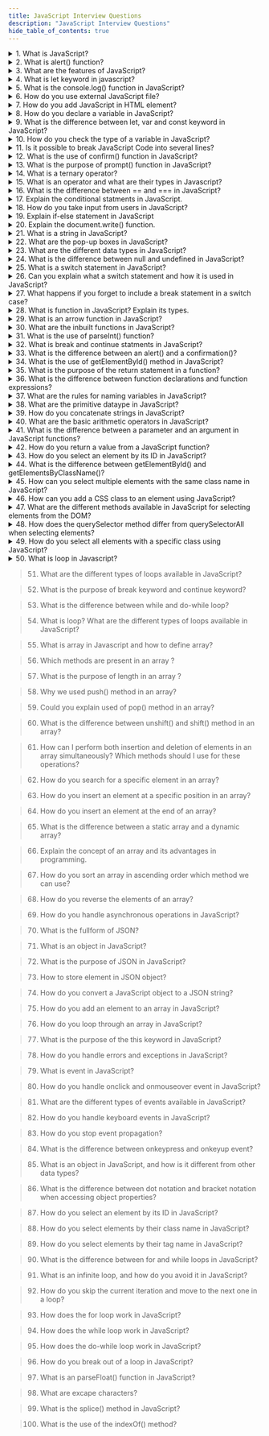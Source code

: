```yaml
---
title: JavaScript Interview Questions
description: "JavaScript Interview Questions"
hide_table_of_contents: true
---
```


<details>
<summary> 1. What is JavaScript?</summary>
<p>

JavaScript is a object oriented scripting language used to develop web applications. It is `client side` langauage. It supports all browers every browser has search engine to execute code.

</p>
</details>

<details>
<summary>  2. What is alert() function?</summary>
<p>

The alert() function is used to display a pop-up box with a message and an `ok` button. It is used to give important information to the user.

</p>
</details>

<details>
<summary>   3. What are the features of JavaScript?</summary>
<p>

- JavaScript is a client-side language.<br/>
- Open source<br/>
- Object-oriented<br/>
- Light weight<br/>
- Cross-platform<br/>
- Web scripting<br/>
- JavaScript is case-sensitive.<br/>

</p>
</details>

<details>
<summary>   4. What is let keyword in javascript?</summary>
<p>

`let` keyword used to declare variables in JavaScript. Variables defined using let cannot be `re-declared`. In let first we declare variable and second time we used so there is no need to write second time. It can be declared without initialization or it cannot accessed without initialization.

</p>
</details>

<details>
<summary>   5. What is the console.log() function in JavaScript?</summary>
<p>

`console.log()` is used to print any message that needs to be displayed to the user.

</p>
</details>

<details>
<summary>   6. How do you use external JavaScript file?</summary>
<p>

To add an external JavaScript file you can use the script tag in the attribute `src`. The value of the src attribute should be the `path` of your JavaScript file. The &lt;script type="text/javascript" src= "path"&gt;&lt;/script&gt; tag should be placed in the head section in the HTML document.

</p>
</details>

<details>
<summary>   7. How do you add JavaScript in HTML element? </summary>
<p>

To add JavaScript code in an HTML document, we can use the &lt;script&gt;... &lt;/script&gt; tag. The &lt;script&gt; tag should be placed in an HTML document head or body section depending on where you want to load JavaScript.

</p>
</details>

<details>
<summary>   8. How do you declare a variable in JavaScript?</summary>
<p>

To declare variable in JavaScript, you use the syntax `keyword variablename`. There are three ways to declare variable. Var, let and const.

</p>
</details>

<details>
<summary> 9. What is the difference between let, var and const keyword in JavaScript?</summary>
<p>

The scope of the `var` variable is the functional scope. Var can be updated and re-declared in scope. It can be declared without initialization.

`let` allow us to declare a variable that is limited to the scope of a block. In let first we declare variable and second time we used so there is no need to write second time. It can be declared without initialization.

The scope of the `const` variable is block scope. It cannot be updated or re-declared in scope. It cannot be accessed without initialization because it cannot be declared without initialization.

</p>
</details>

<details>
<summary>  10. How do you check the type of a variable in JavaScript? </summary>
<p>

You can check the type of variable using `typeof` operator.

</p>
</details>

<details>
<summary>   11. Is it possible to break JavaScript Code into several lines?</summary>
<p>

Yes it is possible to break JavaScript code using escape character `\n`.

</p>
</details>

<details>
<summary>  12. What is the use of confirm() function in JavaScript? </summary>
<p>

`Confirm()` are used to give confirmation from the user. When you give positive or negative feedback from the user then you can use the `confirm()` function. When the user clicks `ok` button its return `true` feedback and when user clicks `cancel` button then its returns `false` feedback.

</p>
</details>

<details>
<summary>   13. What is the purpose of prompt() function in JavaScript? </summary>
<p>

The purpose of the `prompt()` function is used to give input from user. In prompt() function you pass one message that message show in prompt popup.

</p>
</details>

<details>
<summary>   14. What is a ternary operator? </summary>
<p>

The `syntax` of the ternary operator is

    condition ? expression1 : expression 2

If the condition is `true` then expression 1 is executed. If the condition is `false` then expression 2 is executed.

</p>
</details>

<details>
<summary>   15. What is an operator and what are their types in Javascript? </summary>
<p>

Operators are used to perform certain operations on one or more values or variables. There are some common type of operator in JavaScript.

- Arithmetic operators<br/>
- Comparison operators<br/>
- Logical operators<br/>
- Assignment operators<br/>
- Bitwise operator<br/>

</p>
</details>

<details>
<summary>  16. What is the difference between == and === in JavaScript? </summary>
<p>

The difference between both operators is `==` operator is used to compare value. And `===` is used to compare both values and types.

</p>
</details>

<details>
<summary>  17. Explain the conditional statments in JavaScript.</summary>
<p>

A conditional statement that allows you to execute different blocks of code based on different condition.

1. `if`: `if` statement in JavaScript is used to execute a blocks of code if a specific condition is true.

`Syntax`

```
if(condition)
{
 //statement
}
```

2.  `if-else`: The `if-else` statement in JavaScript is used to execute different blocks of code based on the condition. The `if` block is executed if the condition is `true` and the `else` block isexecutedd if the condition is `false`. .

`Syntax`

```
 if(condition)
 {
   //statement
 }
 else
 {
   //statement
 }
```

3.  `nested if`: `nested if` statement is a conditional statement that is nested within another conditional statement. This is useful when you need to test multiple conditions in order to execute a block of code.

</p>
</details>

<details>
<summary> 18. How do you take input from users in JavaScript? </summary>
<p>

You can take input from user by using `prompt()` function. That allows you to display a dialog box with a message and an input field for the user to enter value.

`Syntax`

```
prompt(message, default);
```

The `message` parameter is string that specifies the message to display in the dialog box and the `default` parameter is an optional string that specifies the default value to display in the input field.

</p>
</details>

<details>
<summary> 19. Explain if-else statement in JavaScript</summary>
<p>

The `if-else` statement in JavaScript is used to execute different blocks of code based on the condition. The `if` block is executed if the condition is `true` and the `else` block is executed if the condition is `false`.

`Syntax`

```
 if(condition)
 {
   //statement
 }
 else
 {
   //statement
 }
```

</p>
</details>

<details>
<summary>  20. Explain the document.write() function.</summary>
<p>

The `document.write()` function in JavaScript that allow to display text in browser window.

</p>
</details>

<details>
<summary>    21.  What is a string in JavaScript? </summary>
<p>

`String` is a sequence of character. It is represented in `single` quotes and `double` quotes.

</p>
</details>

<details>
<summary>   22. What are the pop-up boxes in JavaScript? </summary>
<p>

There are three types of `pop-up` boxes in JavaScript.

1.  `alert()`: The `alert()` function is used to display a pop-up box with a message and an `Ok` button. The message can be text, error or confirmation message that you want to display to the user.

2.  `confirm()`: The `confirm()` function are used to give confirmation `(cancel/ok)` from the user. When you give positive or negative feedback from the user then you can use the confirm() function.

3.  `prompt()`: The `prompt()` function are used to take input from user. In prompt we pass one message that message show in prompt popup.

</p>
</details>

<details>
<summary>  23. What are the different data types in JavaScript? </summary>
<p>

`Datatype` is a type type of information which is stored in variabe. There are two types of datatypes.

1.  Primitive datatype:
    Primitive datatypes are immutable means they cannot be changed once they are created. There are 7 primitive datatypes.

- number
- null
- String
- Symbol
- Boolean
- Big-int
- undefined

2.  Non-primitive datatype: Non-primitive datatype: They are mutable means they can be changed once created.

`Object`: The object is a collection of key-value pair.

</p>
</details>

<details>
<summary>   24. What is the difference between null and undefined in JavaScript? </summary>
<p>

The difference between null and undefined is the `null` is a primitive datatype and the variable is assigned to null means they don't have a value. The `undefined` means the variable is declared but its value is not assigned.

</p>
</details>

<details>
<summary>   25. What is a switch statement in JavaScript? </summary>
<p>

The `switch` statement provides a convenient way to execute different blocks of code depending on the value of a variable or expression.

The `syntax` of switch case is:

```js
switch (expression) {
  case value1:
    // Code to be executed if expression matches value1
    break;
  case value2:
    // Code to be executed if expression matches value2
    break;
  case value3:
    // Code to be executed if expression matches value3
    break;
  default:
    // Code to be executed if expression doesn't match any of the values
    break;
}
```

</p>
</details>

<details>
<summary>   26. Can you explain what a switch statement and how it is used in JavaScript? </summary>
<p>

A `switch` statement is a type of conditional statement in JavaScript that allows you to test an expression against multiple cases. It is a more convenient way to write multiple `if` statements that check the same expression.

</p>
</details>

<details>
<summary> 27. What happens if you forget to include a break statement in a switch case?   </summary>
<p>

If you forget to include a `break` statement at the end of a `case` block, the code will continue executing the next `case` block, even if the condition is not true.

</p>
</details>

<details>
<summary>   28. What is function in JavaScript? Explain its types. </summary>
<p>

A `function` in JavaScript is a block of code that performs a specific task and can be called or executed multiple times. There are two types of functions.

1.  `Inbuilt function`: Inbuilt function means that meaning is already define or knows to javascript. JavaScript have some Inbuilt functions that can be used to perform various tasks.

- `alert()`: Displays an alert box with a message and an OK button.
- `console.log()`: Displays a message or value in the browser console for debugging purposes.
- `parseInt()`: Converts a string to an integer.
- `parseFloat()` : Converts a string to a floating-point number.
- `prompt()`: Displays a dialog box that prompts the user to input a value.

2.  `User Defined function`: User defined function means you can define your own functions using the function keyword.

</p>
</details>

<details>
<summary>   29. What is an arrow function in JavaScript? </summary>
<p>

`Arrow functions` are anonymous, means that they don't have any name. They can be stored in a variable, passed as an argument to a function or returned as a value from a function.

</p>
</details>

<details>
<summary>  30. What are the inbuilt functions in JavaScript? </summary>
<p>

`Inbuilt function` means that meaning is already define or knows to javascript. JavaScript have some Inbuilt functions that can be used to perform various tasks.

1. `alert()`: Displays an alert box with a message and an OK button.
2. `console.log()`: Displays a message or value in the browser console for debugging purposes.
3. `parseInt()`: Converts a string to an integer.
4. `parseFloat()` : Converts a string to a floating-point number.
5. `prompt()`: Displays a dialog box that prompts the user to input a value.

</p>
</details>

<details>
<summary>   31. What is the use of parseInt() function? </summary>
<p>

The `parseInt` function is used to convert a string to an integer.

</p>
</details>

<details>
<summary>  32. What is break and continue statments in JavaScript? </summary>
<p>

The `break` statement is used to terminate the entire loop. The `continue` statement is used to skip the current iteration.

</p>
</details>

<details>
<summary>  33. What is the difference between an alert() and a confirmation()? </summary>
<p>

The `alert()` function displays a message to the user in a pop up box and waits for the user to click the OK button.

The `confirm()` function displays a message to the user in a pop up box and waits for the user to click either the `OK` or the `Cancel` button.

</p>
</details>

<details>
<summary>   34. What is the use of getElementById() method in JavaScript?</summary>
<p>

`getElementById()` method selects an element in the document that has specific ID.

</p>
</details>

<details>
<summary>  35. What is the purpose of the return statement in a function? </summary>
<p>

The `return` statement is used to specify the value that the function should return when it is called. When the function executes the `return` statement it exits the function and returns the specified value.

</p>
</details>

<details>
<summary> 36. What is the difference between function declarations and function expressions?</summary>
<p>

The difference between function declarations and function expressions is that `function declarations` can be called before they are defined and `function expressions` must be defined before they are called.

</p>
</details>

<details>
<summary>  37. What are the rules for naming variables in JavaScript?</summary>
<p>

Rules for naming variables in JavaScript:

- Variable names must start with a letter, underscore (\_), or dollar sign ($).
- Variable name contains digit.
- Variable names are case sensitive.
  For example: `Variable` and `variable` are two different variables.
- Variable names should be meaningful.
- Variable names cannot use reserved keywords in JavaScript.
  For example: if, else, let, const.

</p>
</details>

<details>
<summary>    38. What are the primitive dataype in JavaScript? </summary>
<p>

`Primitive datatypes` are immutable means they cannot be changed once they are created. There are `7` primitive datatypes.

1. `number`: It is used to represent both `integer` and `floating-point` numbers.

2. `null` : It is used to represent `invalid value`.

3. `String`: String is a sequence of character. It is represented in `single` quotes and `double` quotes.

4. `Symbol`: It is used to stored unique value.

5. `Boolean`: `boolean` is used to returns true or false value.

6. `Big-int`: `Big-int` is used to store numbers which above limitations of number. It can store `large integer`.

7. `undefined`: It is used to represent variable that has not been assigned value.

</p>
</details>

<details>
<summary>    39. How do you concatenate strings in JavaScript? </summary>
<p>

You can concatenate strings in JavaScript using the `+` operator or the `concat()` method.

</p>
</details>

<details>
<summary>    40. What are the basic arithmetic operators in JavaScript? </summary>
<p>

The `arithmetic operator` is used to perform mathematical operations.
The basic arithmetic operators are

- addition
- subtraction
- multiplication
- dividation
- modules  


</p>
</details>

<details>
<summary>    41. What is the difference between a parameter and an argument in JavaScript functions? </summary>
<p>

The difference between parameter and argument is the `Parameters` are variables that are defined in the function definition.  
 `Arguments` are the values that are passed to the function when it is called.

</p>
</details>

<details>
<summary>  42. How do you return a value from a JavaScript function? </summary>
<p>

You can return a value from a function using the `return` statement.

</p>
</details>

<details>
<summary>   43. How do you select an element by its ID in JavaScript? </summary>
<p>

You can select an element by its ID using `getElementById` method. It is used to retrieve a reference to an HTML element with a specific identifier or ID.

</p>
</details>

<details>
<summary> 44. What is the difference between getElementById() and getElementsByClassName()?</summary>
<p>

The difference between getElementById() and getElementsByClassName() is that the `getElementById()` selects an element in the document that has specific ID. And `getElementsByClassName()` selects an element by their class name.

</p>
</details>

<details>
<summary> 45. How can you select multiple elements with the same class name in JavaScript?</summary>
<p>

You can select multiple elements with the same class name in JavaScript you can use he `getElementsByClassName` method. This method selects element in the document by using class name.

</p>
</details>

<details>
<summary>  46. How can you add a CSS class to an element using JavaScript?</summary>
<p>

You can add CSS to an element using JavaScript by using the element's `style` property. The `style` property represents the inline style of the elementt.

</p>
</details>

<details>
<summary>  47. What are the different methods available in JavaScript for selecting elements from the DOM? </summary>
<p>

You can select elements from the DOM by using the following methods:

`document.getElementById()`: It selects the element with the specified `id` attribute.<br/>
`document.getElementByClassName()`: It selectst all elements with specified `class` name.<br/>

</p>
</details>

<details>
<summary>    48. How does the querySelector method differ from querySelectorAll when selecting elements?</summary>
<p>

</p>
</details>

<details>
<summary>  49. How do you select all elements with a specific class using JavaScript?</summary>
<p>

To select all elements with a specific class using JavaScript you can use `getElementByClassName` method.

</p>
</details>

<details>
<summary>     50. What is loop in Javascript?</summary>
<p>

`Loop` is used to execute give code block repetitively & continuously. There are three types of loops in JavaScript.

- for
- while
- do-while

</p>
</details>

> 51. What are the different types of loops available in JavaScript?

> 52. What is the purpose of break keyword and continue keyword?

> 53. What is the difference between while and do-while loop?

> 54. What is loop? What are the different types of loops available in JavaScript?

> 55. What is array in Javascript and how to define array?

> 56. Which methods are present in an array ?

> 57. What is the purpose of length in an array ?

> 58. Why we used push() method in an array?

> 59. Could you explain used of pop() method in an array?

> 60. What is the difference between unshift() and shift() method in an array?

> 61. How can I perform both insertion and deletion of elements in an array simultaneously? Which methods should I use for these operations?

> 62. How do you search for a specific element in an array?

> 63. How do you insert an element at a specific position in an array?

> 64. How do you insert an element at the end of an array?

> 65. What is the difference between a static array and a dynamic array?

> 66. Explain the concept of an array and its advantages in programming.

> 67. How do you sort an array in ascending order which method we can use?

> 68. How do you reverse the elements of an array?

> 69. How do you handle asynchronous operations in JavaScript?

> 70. What is the fullform of JSON?

> 71. What is an object in JavaScript?

> 72. What is the purpose of JSON in JavaScript?

> 73. How to store element in JSON object?

> 74. How do you convert a JavaScript object to a JSON string?

> 75. How do you add an element to an array in JavaScript?

> 76. How do you loop through an array in JavaScript?

> 77. What is the purpose of the this keyword in JavaScript?

> 78. How do you handle errors and exceptions in JavaScript?

> 79. What is event in JavaScript?

> 80. How do you handle onclick and onmouseover event in JavaScript?

> 81. What are the different types of events available in JavaScript?

> 82. How do you handle keyboard events in JavaScript?

> 83. How do you stop event propagation?

> 84. What is the difference between onkeypress and onkeyup event?

> 85. What is an object in JavaScript, and how is it different from other data types?

> 86. What is the difference between dot notation and bracket notation when accessing object properties?

> 87. How do you select an element by its ID in JavaScript?

> 88. How do you select elements by their class name in JavaScript?

> 89. How do you select elements by their tag name in JavaScript?

> 90. What is the difference between for and while loops in JavaScript?

> 91. What is an infinite loop, and how do you avoid it in JavaScript?

> 92. How do you skip the current iteration and move to the next one in a loop?

> 93. How does the for loop work in JavaScript?

> 94. How does the while loop work in JavaScript?

> 95. How does the do-while loop work in JavaScript?

> 96. How do you break out of a loop in JavaScript?

> 97. What is an parseFloat() function in JavaScript?

> 98. What are excape characters?

> 99. What is the splice() method in JavaScript?

> 100. What is the use of the indexOf() method?
